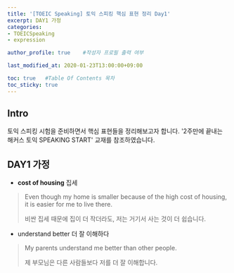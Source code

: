 ```yaml
---
title: '[TOEIC Speaking] 토익 스피킹 핵심 표현 정리 Day1' 
excerpt: DAY1 가정
categories:
- TOEICSpeaking
- expression

author_profile: true    #작성자 프로필 출력 여부

last_modified_at: 2020-01-23T13:00:00+09:00

toc: true   #Table Of Contents 목차 
toc_sticky: true
---
```


## Intro
토익 스피킹 시험을 준비하면서 핵심 표현들을 정리해보고자 합니다. '2주만에 끝내는 해커스 토익 SPEAKING START' 교재를 참조하였습니다. 

## DAY1 가정

- __cost of housing__       집세
> Even though my home is smaller because of the high cost of housing, it is easier for me to live there.
>
> 비싼 집세 때문에 집이 더 작더라도, 저는 거기서 사는 것이 더 쉽습니다.

- understand better     더 잘 이해하다
> My parents understand me better than other people.
>
> 제 부모님은 다른 사람들보다 저를 더 잘 이해합니다.

